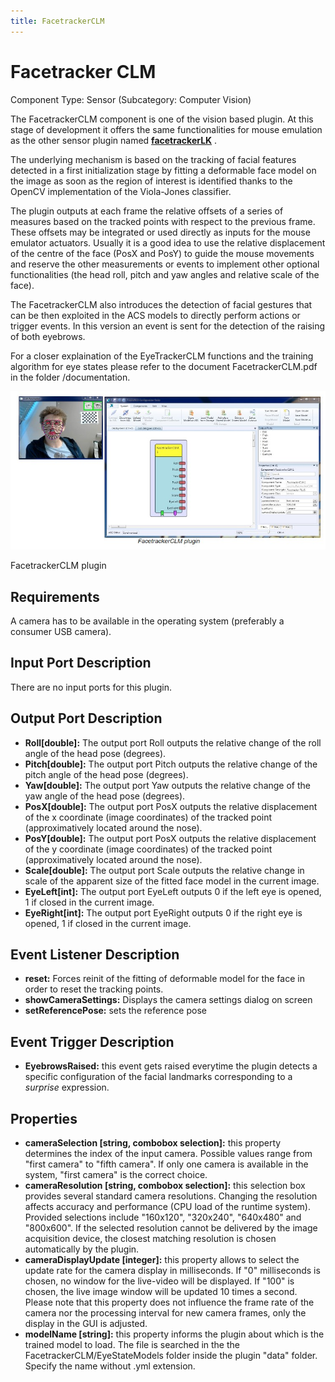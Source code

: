 ```yaml
---
title: FacetrackerCLM
---
```


# Facetracker CLM

Component Type: Sensor (Subcategory: Computer Vision)

The FacetrackerCLM component is one of the vision based plugin. At this stage of development it offers the same functionalities for mouse emulation as the other sensor plugin named **[facetrackerLK][1]** .

The underlying mechanism is based on the tracking of facial features detected in a first initialization stage by fitting a deformable face model on the image as soon as the region of interest is identified thanks to the OpenCV implementation of the Viola-Jones classifier.

The plugin outputs at each frame the relative offsets of a series of measures based on the tracked points with respect to the previous frame. These offsets may be integrated or used directly as inputs for the mouse emulator actuators. Usually it is a good idea to use the relative displacement of the centre of the face (PosX and PosY) to guide the mouse movements and reserve the other measurements or events to implement other optional functionalities (the head roll, pitch and yaw angles and relative scale of the face).

The FacetrackerCLM also introduces the detection of facial gestures that can be then exploited in the ACS models to directly perform actions or trigger events. In this version an event is sent for the detection of the raising of both eyebrows.

For a closer explaination of the EyeTrackerCLM functions and the training algorithm for eye states please refer to the document FacetrackerCLM.pdf in the folder /documentation.

![Screenshot: FacetrackerCLM plugin](./img/facetrackerclm.jpg "Screenshot: FacetrackerCLM plugin")

FacetrackerCLM plugin

## Requirements

A camera has to be available in the operating system (preferably a consumer USB camera).

## Input Port Description

There are no input ports for this plugin.

## Output Port Description

*   **Roll\[double\]:** The output port Roll outputs the relative change of the roll angle of the head pose (degrees).
*   **Pitch\[double\]:** The output port Pitch outputs the relative change of the pitch angle of the head pose (degrees).
*   **Yaw\[double\]:** The output port Yaw outputs the relative change of the yaw angle of the head pose (degrees).
*   **PosX\[double\]:** The output port PosX outputs the relative displacement of the x coordinate (image coordinates) of the tracked point (approximatively located around the nose).
*   **PosY\[double\]:** The output port PosX outputs the relative displacement of the y coordinate (image coordinates) of the tracked point (approximatively located around the nose).
*   **Scale\[double\]:** The output port Scale outputs the relative change in scale of the apparent size of the fitted face model in the current image.
*   **EyeLeft\[int\]:** The output port EyeLeft outputs 0 if the left eye is opened, 1 if closed in the current image.
*   **EyeRight\[int\]:** The output port EyeRight outputs 0 if the right eye is opened, 1 if closed in the current image.

## Event Listener Description

*   **reset:** Forces reinit of the fitting of deformable model for the face in order to reset the tracking points.
*   **showCameraSettings:** Displays the camera settings dialog on screen
*   **setReferencePose:** sets the reference pose

## Event Trigger Description

*   **EyebrowsRaised:** this event gets raised everytime the plugin detects a specific configuration of the facial landmarks corresponding to a _surprise_ expression.

## Properties

*   **cameraSelection \[string, combobox selection\]:** this property determines the index of the input camera. Possible values range from "first camera" to "fifth camera". If only one camera is available in the system, "first camera" is the correct choice.
*   **cameraResolution \[string, combobox selection\]:** this selection box provides several standard camera resolutions. Changing the resolution affects accuracy and performance (CPU load of the runtime system). Provided selections include "160x120", "320x240", "640x480" and "800x600". If the selected resolution cannot be delivered by the image acquisition device, the closest matching resolution is chosen automatically by the plugin.
*   **cameraDisplayUpdate \[integer\]:** this property allows to select the update rate for the camera display in milliseconds. If "0" milliseconds is chosen, no window for the live-video will be displayed. If "100" is chosen, the live image window will be updated 10 times a second. Please note that this property does not influence the frame rate of the camera nor the processing interval for new camera frames, only the display in the GUI is adjusted.
*   **modelName \[string\]:** this property informs the plugin about which is the trained model to load. The file is searched in the the FacetrackerCLM/EyeStateModels folder inside the plugin "data" folder. Specify the name without .yml extension.

[1]: FacetrackerLK.htm